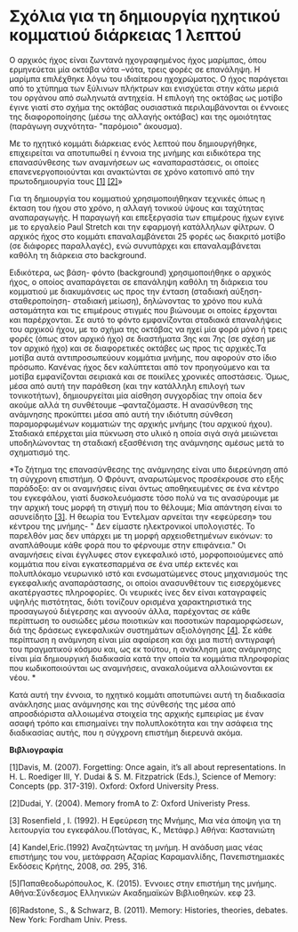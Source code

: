 # Σχόλια για τη δημιουργία ηχητικού κομματιού διάρκειας 1 λεπτού

Ο αρχικός ήχος είναι ζωντανά ηχογραφημένος ήχος μαρίμπας,  όπου ερμηνεύεται μία οκτάβα νότα –νότα, τρεις φορές σε επανάληψη.
Η μαρίμπα επιλέχθηκε λόγω του ιδιαίτερου ηχοχρώματος. Ο ήχος παράγεται από το χτύπημα των ξύλινων πλήκτρων και ενισχύεται στην κάτω μεριά του οργάνου από σωληνωτά αντηχεία. Η επιλογή της οκτάβας ως μοτίβο έγινε γιατί στο σχήμα της οκτάβας ουσιαστικά περιλαμβάνονται οι έννοιες της διαφοροποίησης (μέσω της αλλαγής οκτάβας) και της ομοιότητας  (παράγωγη συχνότητα-  "παρόμοιο" άκουσμα).
    
Με το ηχητικό κομμάτι διάρκειας ενός λεπτού που δημιουργήθηκε, επιχειρείται να αποτυπωθεί η έννοια της μνήμης και ειδικότερα της επανασύνθεσης των αναμνήσεων ως «αναπαραστάσεις, οι οποίες επανενεργοποιούνται και  ανακτώνται σε χρόνο κατοπινό από την πρωτοδημιουργία τους [[1]](#link1) [[2]](#link2)»

Για τη δημιουργία του κομματιού χρησιμοποιήθηκαν τεχνικές όπως η έκταση του ήχου στο χρόνο, η αλλαγή τονικού ύψους και ταχύτητας αναπαραγωγής. Η παραγωγή και επεξεργασία των επιμέρους ήχων εγινε με το εργαλείο Paul Stretch και την εφαρμογή κατάλληλων φίλτρων. Ο αρχικός ήχος στο κομμάτι επαναλαμβάνεται 25 φορές ως διακριτό μοτίβο (σε διάφορες παραλλαγές), ενώ συνυπάρχει και επαναλαμβάνεται καθόλη τη διάρκεια στο background.

Ειδικότερα, ως βάση- φόντο (background) χρησιμοποιήθηκε ο αρχικός ήχος, ο οποίος αναπαράγεται σε επανάληψη καθόλη τη διάρκεια του κομματιού με διακυμάνσεις ως προς την ένταση (σταδιακή αύξηση- σταθεροποίηση- σταδιακή μείωση), δηλώνοντας το χρόνο που κυλά ασταμάτητα και τις επιμέρους στιγμές που βιώνουμε οι οποίες έρχονται και παρέρχονται. Σε αυτό το φόντο εμφανίζονται σταδιακά επαναλήψεις του αρχικού ήχου, με το σχήμα της οκτάβας  να ηχεί μία φορά μόνο ή τρεις φορές (όπως στον αρχικό ήχο) σε διαστήματα 3ης και 7ης (σε σχέση με τον αρχικό ήχο) και σε διαφορετικές οκτάβες ως προς τις αρχικές.Τα μοτίβα αυτά αντιπροσωπεύουν κομμάτια μνήμης, που αφορούν στο ίδιο πρόσωπο. Κανένας ήχος δεν καλύπτεται από τον προηγούμενο και τα μοτίβα εμφανίζονται σειριακά και σε ποικίλες χρονικές αποστάσεις. Όμως, μέσα από αυτή την παράθεση (και την κατάλληλη επιλογή των τονικοτήτων), δημιουργείται μία αίσθηση συγχορδίας την οποία δεν ακούμε αλλά τη συνθέτουμε –φανταζόμαστε. Η ανασύνθεση της ανάμνησης προκύπτει μέσα από αυτή την ιδιότυπη σύνθεση παραμορφωμένων κομματιών της αρχικής μνήμης (του αρχικού ήχου). Σταδιακά επέρχεται μία πύκνωση στο υλικό η οποία σιγά σιγά μειώνεται υποδηλώνοντας τη σταδιακή εξασθένιση της ανάμνησης αμέσως μετά το σχηματισμό της.

*Το ζήτημα της επανασύνθεσης της ανάμνησης είναι υπο διερεύνηση από τη σύγχρονη επιστήμη. Ο Φρόυντ, αναρωτώμενος προσέκρουσε στο εξής παράδοξο: αν οι αναμνήσεις είναι όντως αποθηκευμένες σε ένα κέντρο του εγκεφάλου, γιατί δυσκολευόμαστε τόσο πολύ να τις ανασύρουμε με την αρχική τους μορφή τη στιγμή που το θέλουμε; Μία απάντηση είναι το ασυνείδητο [[3]](#link3). Η θεωρία του Έντελμαν αρνείται την «εφεύρεση» του κέντρου της μνήμης- " Δεν είμαστε ηλεκτρονικοί υπολογιστές. Το παρελθόν μας δεν υπάρχει με τη μορφή αρχειοθετημένων εικόνων: το αναπλάθουμε κάθε φορά που το φέρνουμε στην επιφάνεια."
Οι αναμνήσεις είναι έγγλυφες στον εγκεφαλικό ιστό, μορφοποιούμενες από κομμάτια που είναι εγκατεσπαρμένα σε ένα υπέρ εκτενές και πολυπλόκαμο νευρωνικό ιστό και ενσωματώμενες στους μηχανισμούς της εγκεφαλικής αναπαράστασης, οι οποίοι ανασυνθέτουν τις εισερχόμενες ακατέργαστες πληροφορίες. Οι νευρικές ίνες δεν είναι καταγραφείς υψηλής πιστότητας, διότι τονίζουν ορισμένα χαρακτηριστικά της προσαγωγού διέγερσης και αγνοούν άλλα, παρέχοντας σε κάθε περίπτωση το ουσιώδες μέσω ποιοτικών και ποσοτικών παραμορφώσεων, διά της δράσεως εγκεφαλικών συστημάτων αξιολόγησης [[4]](#link4).
Σε κάθε περίπτωση η ανάμνηση είναι μία αφαίρεση και όχι μια πιστή αντιγραφή του πραγματικού κόσμου και, ως εκ τούτου, η ανάκληση μιας ανάμνησης είναι μία δημιουργική διαδικασία κατά την οποία τα κομμάτια πληροφορίας που κωδικοποιούνται ως αναμνήσεις, ανακαλούμενα αλλοιώνονται εκ νέου. *

Κατά αυτή την έννοια, το ηχητικό κομμάτι αποτυπώνει αυτή τη διαδικασία ανάκλησης μιας ανάμνησης και της σύνθεσής της μέσα από απροσδιόριστα αλλοιωμένα στοιχεία της αρχικής εμπειρίας με έναν ασαφή τρόπο και επισημαίνει την πολυπλοκότητα και την ασάφεια της διαδικασίας αυτής, που η σύγχρονη επιστήμη διερευνά ακόμα.



**Βιβλιογραφία**


<a name="link1">[1]</a>Davis, M. (2007). Forgetting: Once again, it’s all about representations. In H. L. Roediger III, Y. Dudai & S. M. Fitzpatrick (Eds.), Science of Memory: Concepts (pp. 317-319). Oxford: Oxford University Press.

<a name="link2">[2]</a>Dudai, Y. (2004). Memory fromA to Z: Oxford Univeristy Press.

<a name="link3">[3]</a> Rosenfield , I. (1992). Η Εφεύρεση της Μνήμης, Μια νέα άποψη για τη λειτουργία του εγκεφάλου.(Ποτάγας, Κ.,   Μετάφρ.) Αθήνα: Καστανιώτη

<a name="link4">[4]</a>  Kandel,Eric.(1992) Αναζητώντας τη μνήμη. Η ανάδυση μιας νέας επιστήμης του νου, μετάφραση Αζαρίας Καραμανλίδης, Πανεπιστημιακές Εκδόσεις Κρήτης, 2008, σσ. 295, 316.


<a name="link5">[5]</a>Παπαθεοδωρόπουλος, Κ. (2015). Έννοιες στην επιστήμη της μνήμης. Αθήνα:Σύνδεσμος Ελληνικών Ακαδημαϊκών Βιβλιοθηκών. κεφ 23. 

<a name="link6">[6]</a>Radstone, S., & Schwarz, B. (2011). Memory: Histories, theories, debates. New York: Fordham Univ. Press. 







